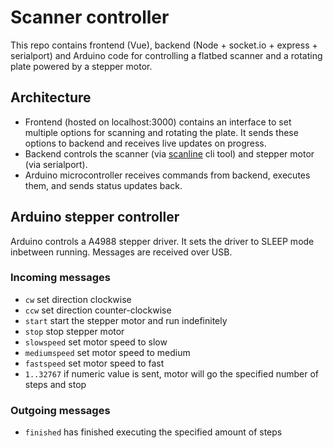 # Scanner controller

This repo contains frontend (Vue), backend (Node + socket.io + express + serialport) and Arduino code for controlling a flatbed scanner and a rotating plate powered by a stepper motor.

## Architecture
* Frontend (hosted on localhost:3000) contains an interface to set multiple options for scanning and rotating the plate. It sends these options to backend and receives live updates on progress.
* Backend controls the scanner (via [scanline](https://github.com/klep/scanline) cli tool) and stepper motor (via serialport).
* Arduino microcontroller receives commands from backend, executes them, and sends status updates back.

## Arduino stepper controller

Arduino controls a A4988 stepper driver. It sets the driver to SLEEP mode inbetween running. Messages are received over USB.

### Incoming messages
* `cw` set direction clockwise
* `ccw` set direction counter-clockwise
* `start` start the stepper motor and run indefinitely
* `stop` stop stepper motor
* `slowspeed` set motor speed to slow
* `mediumspeed` set motor speed to medium
* `fastspeed` set motor speed to fast
* `1..32767` if numeric value is sent, motor will go the specified number of steps and stop

### Outgoing messages
* `finished` has finished executing the specified amount of steps